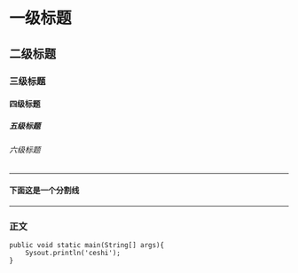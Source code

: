 # 一级标题
## 二级标题
### 三级标题
#### 四级标题
##### 五级标题
###### 六级标题



---
#### 下面这是一个分割线

---

### 正文
```
public void static main(String[] args){  
    Sysout.println('ceshi');
}
```




